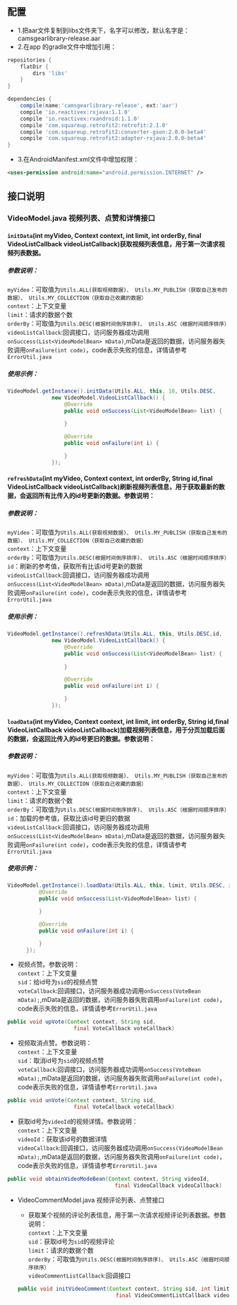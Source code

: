 ## 配置
* 1.把aar文件复制到libs文件夹下，名字可以修改，默认名字是：camsgearlibrary-release.aar
* 2.在app 的gradle文件中增加引用：
```gradle
repositories {
    flatDir {
        dirs 'libs'
    }
}

dependencies {
    compile(name:'camsgearlibrary-release', ext:'aar')
    compile 'io.reactivex:rxjava:1.1.0'
    compile 'io.reactivex:rxandroid:1.1.0'
    compile 'com.squareup.retrofit2:retrofit:2.1.0'
    compile 'com.squareup.retrofit2:converter-gson:2.0.0-beta4'
    compile 'com.squareup.retrofit2:adapter-rxjava:2.0.0-beta4'
}
```
* 3.在AndroidManifest.xml文件中增加权限：
```xml
<uses-permission android:name="android.permission.INTERNET" />
```
## 接口说明
### VideoModel.java 视频列表、点赞和详情接口

#### `initData`(int myVideo, Context context, int limit, int orderBy, final VideoListCallback videoListCallback)获取视频列表信息，用于第一次请求视频列表数据。<br>
##### 参数说明：
  `myVideo`：可取值为`Utils.ALL(获取视频数据)、 Utils.MY_PUBLISH（获取自己发布的数据）、 Utils.MY_COLLECTION（获取自己收藏的数据）`<br>
  `context`：上下文变量<br>
  `limit`：请求的数据个数<br>
  `orderBy`：可取值为`Utils.DESC(根据时间倒序排序)、 Utils.ASC（根据时间顺序排序）`<br>
  `videoListCallback`:回调接口，访问服务器成功调用`onSuccess(List<VideoModelBean> mData)`,mData是返回的数据，访问服务器失败调用`onFailure(int code)`，code表示失败的信息，详情请参考`ErrorUtil.java`
##### 使用示例：
  ```java
  VideoModel.getInstance().initData(Utils.ALL, this, 10, Utils.DESC,
                new VideoModel.VideoListCallback() {
                    @Override
                    public void onSuccess(List<VideoModelBean> list) {
                        
                    }

                    @Override
                    public void onFailure(int i) {

                    }
                });
  ```
#### `refreshData`(int myVideo, Context context, int orderBy, String id,final VideoListCallback videoListCallback)刷新视频列表信息，用于获取最新的数据，会返回所有比传入的id号更新的数据。参数说明：<br>
##### 参数说明：
  `myVideo`：可取值为`Utils.ALL(获取视频数据)、 Utils.MY_PUBLISH（获取自己发布的数据）、 Utils.MY_COLLECTION（获取自己收藏的数据）`<br>
  `context`：上下文变量<br>
  `orderBy`：可取值为`Utils.DESC(根据时间倒序排序)、 Utils.ASC（根据时间顺序排序）`<br>
  `id`：刷新的参考值，获取所有比该id号更新的数据<br>
  `videoListCallback`:回调接口，访问服务器成功调用`onSuccess(List<VideoModelBean> mData)`,mData是返回的数据，访问服务器失败调用`onFailure(int code)`，code表示失败的信息，详情请参考`ErrorUtil.java`
##### 使用示例：
  ```java
  VideoModel.getInstance().refreshData(Utils.ALL, this, Utils.DESC,id,
                new VideoModel.VideoListCallback() {
                    @Override
                    public void onSuccess(List<VideoModelBean> list) {
                        
                    }

                    @Override
                    public void onFailure(int i) {

                    }
                });
  ```
#### `loadData`(int myVideo, Context context, int limit, int orderBy, String id,final VideoListCallback videoListCallback)加载视频列表信息，用于分页加载后面的数据，会返回比传入的id号更旧的数据。参数说明：<br>
##### 参数说明：
  `myVideo`：可取值为`Utils.ALL(获取视频数据)、 Utils.MY_PUBLISH（获取自己发布的数据）、 Utils.MY_COLLECTION（获取自己收藏的数据）`<br>
  `context`：上下文变量<br>
  `limit`：请求的数据个数<br>
  `orderBy`：可取值为`Utils.DESC(根据时间倒序排序)、 Utils.ASC（根据时间顺序排序）`<br>
  `id`：加载的参考值，获取比该id号更旧的数据<br>
  `videoListCallback`:回调接口，访问服务器成功调用`onSuccess(List<VideoModelBean> mData)`,mData是返回的数据，访问服务器失败调用`onFailure(int code)`，code表示失败的信息，详情请参考`ErrorUtil.java`
##### 使用示例：
  ```java
  VideoModel.getInstance().loadData(Utils.ALL, this, limit, Utils.DESC, id, new VideoModel.VideoListCallback() {
            @Override
            public void onSuccess(List<VideoModelBean> list) {

            }

            @Override
            public void onFailure(int i) {

            }
        });
  ```
  * 视频点赞。参数说明：<br>
  `context`：上下文变量<br>
  `sid`：给id号为`sid`的视频点赞<br>
  `voteCallback`:回调接口，访问服务器成功调用`onSuccess(VoteBean mData);`,mData是返回的数据，访问服务器失败调用`onFailure(int code)`，code表示失败的信息，详情请参考`ErrorUtil.java`
  ```java
  public void upVote(Context context, String sid,
                       final VoteCallback voteCallback)
  ```
  * 视频取消点赞。参数说明：<br>
  `context`：上下文变量<br>
  `sid`：取消id号为`sid`的视频点赞<br>
  `voteCallback`:回调接口，访问服务器成功调用`onSuccess(VoteBean mData);`,mData是返回的数据，访问服务器失败调用`onFailure(int code)`，code表示失败的信息，详情请参考`ErrorUtil.java`
  ```java
  public void unVote(Context context, String sid,
                       final VoteCallback voteCallback)
  ```
  * 获取id号为`videoId`的视频详情。参数说明：<br>
  `context`：上下文变量<br>
  `videoId`：获取该id号的数据详情<br>
  `videoCallback`:回调接口，访问服务器成功调用`onSuccess(VideoModelBean mData);`,mData是返回的数据，访问服务器失败调用`onFailure(int code)`，code表示失败的信息，详情请参考`ErrorUtil.java`
  ```java
  public void obtainVideoModeBean(Context context, String videoId,
                                    final VideoCallback videoCallback)
  ```
* VideoCommentModel.java 视频评论列表、点赞接口

  * 获取某个视频的评论列表信息，用于第一次请求视频评论列表数据。参数说明：<br>
  `context`：上下文变量<br>
  `sid`：获取id号为`sid`的视频评论<br>
  `limit`：请求的数据个数<br>
  `orderBy`：可取值为`Utils.DESC(根据时间倒序排序)、 Utils.ASC（根据时间顺序排序）`<br>
  `videoCommentListCallback`:回调接口
  ```java
  public void initVideoComment(Context context, String sid, int limit, int orderBy,
                                 final VideoCommentListCallback videoCommentListCallback)
  ```
